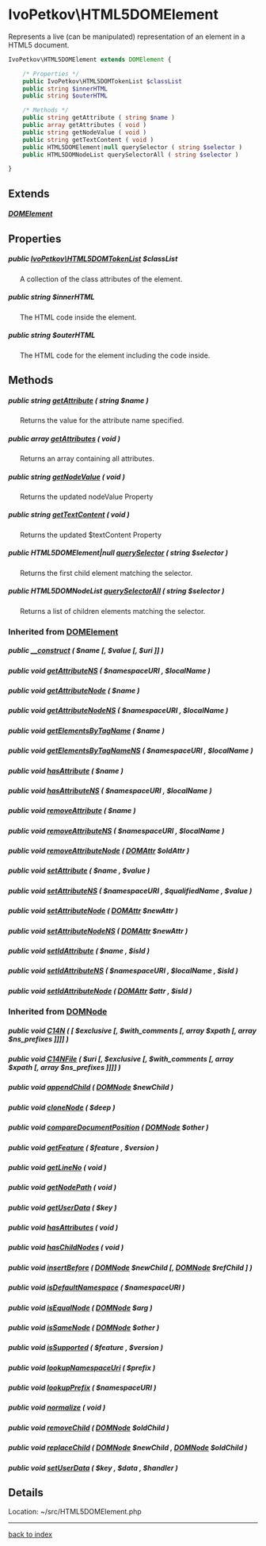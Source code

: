 # IvoPetkov\HTML5DOMElement

Represents a live (can be manipulated) representation of an element in a HTML5 document.

```php
IvoPetkov\HTML5DOMElement extends DOMElement {

	/* Properties */
	public IvoPetkov\HTML5DOMTokenList $classList
	public string $innerHTML
	public string $outerHTML

	/* Methods */
	public string getAttribute ( string $name )
	public array getAttributes ( void )
	public string getNodeValue ( void )
	public string getTextContent ( void )
	public HTML5DOMElement|null querySelector ( string $selector )
	public HTML5DOMNodeList querySelectorAll ( string $selector )

}
```

## Extends

##### [DOMElement](http://php.net/manual/en/class.domelement.php)

## Properties

##### public [IvoPetkov\HTML5DOMTokenList](ivopetkov.html5domtokenlist.class.md) $classList

&nbsp;&nbsp;&nbsp;&nbsp;&nbsp;&nbsp;A collection of the class attributes of the element.

##### public string $innerHTML

&nbsp;&nbsp;&nbsp;&nbsp;&nbsp;&nbsp;The HTML code inside the element.

##### public string $outerHTML

&nbsp;&nbsp;&nbsp;&nbsp;&nbsp;&nbsp;The HTML code for the element including the code inside.

## Methods

##### public string [getAttribute](ivopetkov.html5domelement.getattribute.method.md) ( string $name )

&nbsp;&nbsp;&nbsp;&nbsp;&nbsp;&nbsp;Returns the value for the attribute name specified.

##### public array [getAttributes](ivopetkov.html5domelement.getattributes.method.md) ( void )

&nbsp;&nbsp;&nbsp;&nbsp;&nbsp;&nbsp;Returns an array containing all attributes.

##### public string [getNodeValue](ivopetkov.html5domelement.getnodevalue.method.md) ( void )

&nbsp;&nbsp;&nbsp;&nbsp;&nbsp;&nbsp;Returns the updated nodeValue Property

##### public string [getTextContent](ivopetkov.html5domelement.gettextcontent.method.md) ( void )

&nbsp;&nbsp;&nbsp;&nbsp;&nbsp;&nbsp;Returns the updated $textContent Property

##### public HTML5DOMElement|null [querySelector](ivopetkov.html5domelement.queryselector.method.md) ( string $selector )

&nbsp;&nbsp;&nbsp;&nbsp;&nbsp;&nbsp;Returns the first child element matching the selector.

##### public HTML5DOMNodeList [querySelectorAll](ivopetkov.html5domelement.queryselectorall.method.md) ( string $selector )

&nbsp;&nbsp;&nbsp;&nbsp;&nbsp;&nbsp;Returns a list of children elements matching the selector.

### Inherited from [DOMElement](http://php.net/manual/en/class.domelement.php)

##### public [__construct](http://php.net/manual/en/domelement.construct.php) ( $name [,  $value [,  $uri ]] )

##### public void [getAttributeNS](http://php.net/manual/en/domelement.getattributens.php) ( $namespaceURI ,  $localName )

##### public void [getAttributeNode](http://php.net/manual/en/domelement.getattributenode.php) ( $name )

##### public void [getAttributeNodeNS](http://php.net/manual/en/domelement.getattributenodens.php) ( $namespaceURI ,  $localName )

##### public void [getElementsByTagName](http://php.net/manual/en/domelement.getelementsbytagname.php) ( $name )

##### public void [getElementsByTagNameNS](http://php.net/manual/en/domelement.getelementsbytagnamens.php) ( $namespaceURI ,  $localName )

##### public void [hasAttribute](http://php.net/manual/en/domelement.hasattribute.php) ( $name )

##### public void [hasAttributeNS](http://php.net/manual/en/domelement.hasattributens.php) ( $namespaceURI ,  $localName )

##### public void [removeAttribute](http://php.net/manual/en/domelement.removeattribute.php) ( $name )

##### public void [removeAttributeNS](http://php.net/manual/en/domelement.removeattributens.php) ( $namespaceURI ,  $localName )

##### public void [removeAttributeNode](http://php.net/manual/en/domelement.removeattributenode.php) ( [DOMAttr](http://php.net/manual/en/class.domattr.php) $oldAttr )

##### public void [setAttribute](http://php.net/manual/en/domelement.setattribute.php) ( $name ,  $value )

##### public void [setAttributeNS](http://php.net/manual/en/domelement.setattributens.php) ( $namespaceURI ,  $qualifiedName ,  $value )

##### public void [setAttributeNode](http://php.net/manual/en/domelement.setattributenode.php) ( [DOMAttr](http://php.net/manual/en/class.domattr.php) $newAttr )

##### public void [setAttributeNodeNS](http://php.net/manual/en/domelement.setattributenodens.php) ( [DOMAttr](http://php.net/manual/en/class.domattr.php) $newAttr )

##### public void [setIdAttribute](http://php.net/manual/en/domelement.setidattribute.php) ( $name ,  $isId )

##### public void [setIdAttributeNS](http://php.net/manual/en/domelement.setidattributens.php) ( $namespaceURI ,  $localName ,  $isId )

##### public void [setIdAttributeNode](http://php.net/manual/en/domelement.setidattributenode.php) ( [DOMAttr](http://php.net/manual/en/class.domattr.php) $attr ,  $isId )

### Inherited from [DOMNode](http://php.net/manual/en/class.domnode.php)

##### public void [C14N](http://php.net/manual/en/domnode.c14n.php) ( [  $exclusive [,  $with_comments [, array $xpath [, array $ns_prefixes ]]]] )

##### public void [C14NFile](http://php.net/manual/en/domnode.c14nfile.php) ( $uri [,  $exclusive [,  $with_comments [, array $xpath [, array $ns_prefixes ]]]] )

##### public void [appendChild](http://php.net/manual/en/domnode.appendchild.php) ( [DOMNode](http://php.net/manual/en/class.domnode.php) $newChild )

##### public void [cloneNode](http://php.net/manual/en/domnode.clonenode.php) ( $deep )

##### public void [compareDocumentPosition](http://php.net/manual/en/domnode.comparedocumentposition.php) ( [DOMNode](http://php.net/manual/en/class.domnode.php) $other )

##### public void [getFeature](http://php.net/manual/en/domnode.getfeature.php) ( $feature ,  $version )

##### public void [getLineNo](http://php.net/manual/en/domnode.getlineno.php) ( void )

##### public void [getNodePath](http://php.net/manual/en/domnode.getnodepath.php) ( void )

##### public void [getUserData](http://php.net/manual/en/domnode.getuserdata.php) ( $key )

##### public void [hasAttributes](http://php.net/manual/en/domnode.hasattributes.php) ( void )

##### public void [hasChildNodes](http://php.net/manual/en/domnode.haschildnodes.php) ( void )

##### public void [insertBefore](http://php.net/manual/en/domnode.insertbefore.php) ( [DOMNode](http://php.net/manual/en/class.domnode.php) $newChild [, [DOMNode](http://php.net/manual/en/class.domnode.php) $refChild ] )

##### public void [isDefaultNamespace](http://php.net/manual/en/domnode.isdefaultnamespace.php) ( $namespaceURI )

##### public void [isEqualNode](http://php.net/manual/en/domnode.isequalnode.php) ( [DOMNode](http://php.net/manual/en/class.domnode.php) $arg )

##### public void [isSameNode](http://php.net/manual/en/domnode.issamenode.php) ( [DOMNode](http://php.net/manual/en/class.domnode.php) $other )

##### public void [isSupported](http://php.net/manual/en/domnode.issupported.php) ( $feature ,  $version )

##### public void [lookupNamespaceUri](http://php.net/manual/en/domnode.lookupnamespaceuri.php) ( $prefix )

##### public void [lookupPrefix](http://php.net/manual/en/domnode.lookupprefix.php) ( $namespaceURI )

##### public void [normalize](http://php.net/manual/en/domnode.normalize.php) ( void )

##### public void [removeChild](http://php.net/manual/en/domnode.removechild.php) ( [DOMNode](http://php.net/manual/en/class.domnode.php) $oldChild )

##### public void [replaceChild](http://php.net/manual/en/domnode.replacechild.php) ( [DOMNode](http://php.net/manual/en/class.domnode.php) $newChild , [DOMNode](http://php.net/manual/en/class.domnode.php) $oldChild )

##### public void [setUserData](http://php.net/manual/en/domnode.setuserdata.php) ( $key ,  $data ,  $handler )

## Details

Location: ~/src/HTML5DOMElement.php

---

[back to index](index.md)


